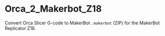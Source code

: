 # Orca_2_Makerbot_Z18
Convert Orca Slicer G-code to MakerBot `.makerbot` (ZIP) for the MakerBot Replicator Z18.
